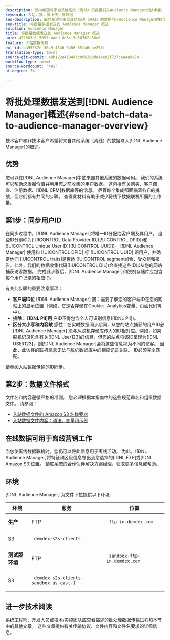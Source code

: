 ```yaml
---
description: 面向希望将来自其他系统（离线）的数据引入Audience Manager的技术客户和非技术客户的概述。
keywords: 入站，批，批上传，批数据
seo-description: 面向希望将来自其他系统（离线）的数据引入Audience Manager的技术客户和非技术客户的概述。 为此，请在Audience Manager中使用批上传选项。
seo-title: 将批量数据发送到 Audience Manager 概述
solution: Audience Manager
title: 将批量数据发送到 Audience Manager 概述
uuid: 472583b1-5057-4add-8e3c-5e50762c88e0
feature: 入站数据传输
exl-id: ba95537e-30c9-4546-9456-55f46dbe29ff
translation-type: tm+mt
source-git-commit: 48b122a4184d1c0662b9de14e92f727caa4a9d74
workflow-type: tm+mt
source-wordcount: '491'
ht-degree: 7%

---
```


# 将批处理数据发送到[!DNL Audience Manager]概述{#send-batch-data-to-audience-manager-overview}

技术客户和非技术客户希望将来自其他系统（离线）的数据导入[!DNL Audience Manager]的概述。

## 优势

您可以在[!DNL Audience Manager]中使来自其他系统的数据可用。 我们的系统可以帮助您发掘价值并利用您之前收集的用户数据。 这包括有关购买、客户调查、注册数据、[!DNL CRM]数据库等的信息。 尽管每个集成都面临着各自的挑战，但它们都有共同的步骤。 查看此材料有助于减少将线下数据联机所需的工作量。

## 第1步：同步用户ID

在同步过程中，[!DNL Audience Manager]将唯一ID分配给客户端及其用户。 这些ID分别称为[!UICONTROL Data Provider ID]([!UICONTROL DPID])和[!UICONTROL Unique User ID]([!UICONTROL UUID])。 [!DNL Audience Manager] 使用和 [!UICONTROL DPID] 标 [!UICONTROL UUID] 识用户，并确定他们 [!UICONTROL traits]是否适 [!UICONTROL segments]合、受众组和报告。此外，我们的数据收集代码([!UICONTROL DIL])会查找这些ID以从您的网站捕获访客数据。 完成此步骤后，[!DNL Audience Manager]和脱机存储库应包含每个用户记录的相应ID。

有关此步骤的重要注意事项：

* **客户端ID位** [!DNL Audience Manager] 置：需要了解您的客户端ID在您的网站上的显示位置（例如，它是否存储在Cookie、Analytics变量、页面代码等中）。
* **排除： [!DNL PII]用** 户ID不得包含个人可识别信息([!DNL PII])。
* **区分大小写和内容敏** 感性：在实时数据同步期间，从您的站点捕获的用户ID必 [!DNL Audience Manager] 须与从脱机存储库传入的ID相对应。例如，如果脱机记录包含有关[!DNL User123]的信息，但您的站点将该ID呈现为[!DNL USER123]，则[!DNL Audience Manager]会将这些信息视为不同的访客。 因此，此访客的联机信息无法与脱机数据库中的相应记录关联。 ID必须完全匹配。

请参阅[入站数据传输的ID同步](../../../integration/sending-audience-data/batch-data-transfer-explained/id-sync-http.md)。

## 第2步：数据文件格式

文件名和内容遵循严格的准则。 您&#x200B;*必须*&#x200B;根据本指南中的这些规范命名和组织数据文件。 请参阅：

* [入站数据文件的 Amazon S3 名称要求](../../../integration/sending-audience-data/batch-data-transfer-explained/inbound-s3-filenames.md)
* [入站数据文件内容：语法、变量和示例](../../../integration/sending-audience-data/batch-data-transfer-explained/inbound-file-contents.md)

## 在线数据可用于离线营销工作

当您使离线数据联机时，您仍可以将此信息用于离线活动。 为此，[!DNL Audience Manager]将特征和区段信息导出到您选择的[!DNL FTP]或[!DNL Amazon S3]位置。 请联系您的合作伙伴解决方案经理，获取更多信息或帮助。

## 环境

[!DNL Audience Manager] 为文件下拉提供以下环境:

<table id="table_A61AA64578944B23B5A7355F2A76E882"> 
 <thead> 
  <tr> 
   <th colname="col1" class="entry"> 环境 </th> 
   <th colname="col02" class="entry"> 服务 </th> 
   <th colname="col2" class="entry"> 位置 </th> 
  </tr> 
 </thead>
 <tbody> 
  <tr> 
   <td colname="col1" morerows="1"> <b>生产</b> </td> 
   <td colname="col02"> FTP </td> 
   <td colname="col2"> <p> <code> ftp-in.demdex.com</code> </p> </td> 
  </tr> 
  <tr> 
   <td colname="col02"> S3 </td> 
   <td colname="col2"> <p> <code> demdex-s2s-clients</code> </p> </td> 
  </tr> 
  <tr> 
   <td colname="col1" morerows="1"> <b>测试版环境</b> </td> 
   <td colname="col02"> FTP </td> 
   <td colname="col2"> <p><code> sandbox-ftp-in.demdex.com</code> </p> </td> 
  </tr> 
  <tr> 
   <td colname="col02"> S3 </td> 
   <td colname="col2"> <p> <code> demdex-s2s-clients-sandbox-us-east-1</code> </p> </td> 
  </tr> 
 </tbody> 
</table>

## 进一步技术阅读

系统工程师、开发人员或技术/实施团队应查看[描述的批处理数据传输过程](../../../integration/sending-audience-data/batch-data-transfer-explained/batch-data-transfer-explained.md)和本节中的其他文章。 这些文章提供有关传输协议、文件内容和文件名要求的详细信息。
